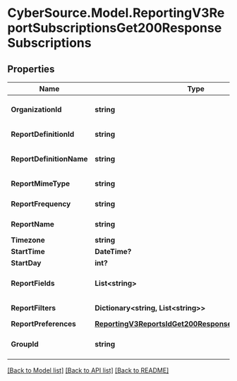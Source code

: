 # CyberSource.Model.ReportingV3ReportSubscriptionsGet200ResponseSubscriptions
## Properties

Name | Type | Description | Notes
------------ | ------------- | ------------- | -------------
**OrganizationId** | **string** | Selected Organization Id | [optional] 
**ReportDefinitionId** | **string** | Report Definition Id | [optional] 
**ReportDefinitionName** | **string** | Report Definition Class | [optional] 
**ReportMimeType** | **string** | Report Format | [optional] 
**ReportFrequency** | **string** | Report Frequency | [optional] 
**ReportName** | **string** | Report Name | [optional] 
**Timezone** | **string** | Time Zone | [optional] 
**StartTime** | **DateTime?** | Start Time | [optional] 
**StartDay** | **int?** | Start Day | [optional] 
**ReportFields** | **List&lt;string&gt;** | List of all fields String values | [optional] 
**ReportFilters** | **Dictionary&lt;string, List&lt;string&gt;&gt;** | List of filters to apply | [optional] 
**ReportPreferences** | [**ReportingV3ReportsIdGet200ResponseReportPreferences**](ReportingV3ReportsIdGet200ResponseReportPreferences.md) |  | [optional] 
**GroupId** | **string** | Id for the selected group. | [optional] 

[[Back to Model list]](../README.md#documentation-for-models) [[Back to API list]](../README.md#documentation-for-api-endpoints) [[Back to README]](../README.md)

